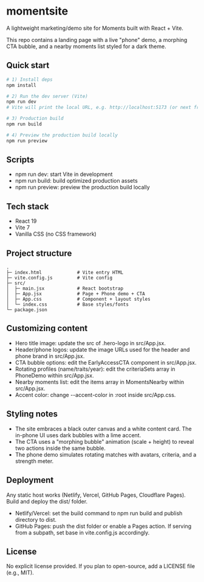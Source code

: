 # momentsite

A lightweight marketing/demo site for Moments built with React + Vite.

This repo contains a landing page with a live "phone" demo, a morphing CTA bubble, and a nearby moments list styled for a dark theme.

## Quick start

```bash
# 1) Install deps
npm install

# 2) Run the dev server (Vite)
npm run dev
# Vite will print the local URL, e.g. http://localhost:5173 (or next free port)

# 3) Production build
npm run build

# 4) Preview the production build locally
npm run preview
```

## Scripts

- npm run dev: start Vite in development
- npm run build: build optimized production assets
- npm run preview: preview the production build locally

## Tech stack

- React 19
- Vite 7
- Vanilla CSS (no CSS framework)

## Project structure

```
.
├─ index.html             # Vite entry HTML
├─ vite.config.js         # Vite config
├─ src/
│  ├─ main.jsx            # React bootstrap
│  ├─ App.jsx             # Page + Phone demo + CTA
│  ├─ App.css             # Component + layout styles
│  └─ index.css           # Base styles/fonts
└─ package.json
```

## Customizing content

- Hero title image: update the src of .hero-logo in src/App.jsx.
- Header/phone logos: update the image URLs used for the header and phone brand in src/App.jsx.
- CTA bubble options: edit the EarlyAccessCTA component in src/App.jsx.
- Rotating profiles (name/traits/year): edit the criteriaSets array in PhoneDemo within src/App.jsx.
- Nearby moments list: edit the items array in MomentsNearby within src/App.jsx.
- Accent color: change --accent-color in :root inside src/App.css.

## Styling notes

- The site embraces a black outer canvas and a white content card. The in-phone UI uses dark bubbles with a lime accent.
- The CTA uses a "morphing bubble" animation (scale + height) to reveal two actions inside the same bubble.
- The phone demo simulates rotating matches with avatars, criteria, and a strength meter.

## Deployment

Any static host works (Netlify, Vercel, GitHub Pages, Cloudflare Pages). Build and deploy the dist/ folder.

- Netlify/Vercel: set the build command to npm run build and publish directory to dist.
- GitHub Pages: push the dist folder or enable a Pages action. If serving from a subpath, set base in vite.config.js accordingly.

## License

No explicit license provided. If you plan to open-source, add a LICENSE file (e.g., MIT).
